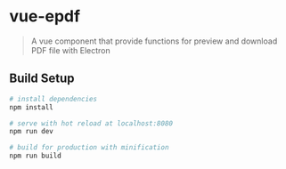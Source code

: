 # vue-epdf

> A vue component that provide functions for preview and download PDF file with Electron

## Build Setup

``` bash
# install dependencies
npm install

# serve with hot reload at localhost:8080
npm run dev

# build for production with minification
npm run build
```
